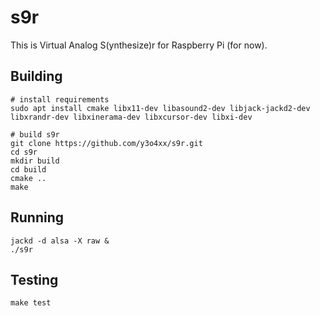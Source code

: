 s9r
===

This is Virtual Analog S(ynthesize)r for Raspberry Pi (for now).

Building
---

```shell
# install requirements
sudo apt install cmake libx11-dev libasound2-dev libjack-jackd2-dev libxrandr-dev libxinerama-dev libxcursor-dev libxi-dev

# build s9r
git clone https://github.com/y3o4xx/s9r.git
cd s9r
mkdir build
cd build
cmake ..
make
```


Running
---

```shell
jackd -d alsa -X raw &
./s9r
```


Testing
---

```shell
make test
```